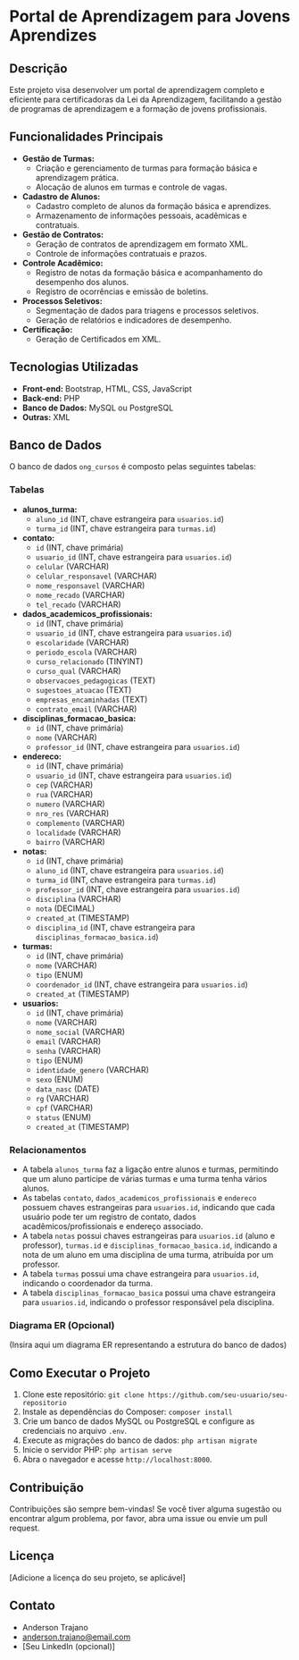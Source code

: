 # Portal de Aprendizagem para Jovens Aprendizes

## Descrição

Este projeto visa desenvolver um portal de aprendizagem completo e eficiente para certificadoras da Lei da Aprendizagem, facilitando a gestão de programas de aprendizagem e a formação de jovens profissionais.

## Funcionalidades Principais

* **Gestão de Turmas:**
    * Criação e gerenciamento de turmas para formação básica e aprendizagem prática.
    * Alocação de alunos em turmas e controle de vagas.
* **Cadastro de Alunos:**
    * Cadastro completo de alunos da formação básica e aprendizes.
    * Armazenamento de informações pessoais, acadêmicas e contratuais.
* **Gestão de Contratos:**
    * Geração de contratos de aprendizagem em formato XML.
    * Controle de informações contratuais e prazos.
* **Controle Acadêmico:**
    * Registro de notas da formação básica e acompanhamento do desempenho dos alunos.
    * Registro de ocorrências e emissão de boletins.
* **Processos Seletivos:**
    * Segmentação de dados para triagens e processos seletivos.
    * Geração de relatórios e indicadores de desempenho.
* **Certificação:**
    * Geração de Certificados em XML.

## Tecnologias Utilizadas

* **Front-end:** Bootstrap, HTML, CSS, JavaScript
* **Back-end:** PHP
* **Banco de Dados:** MySQL ou PostgreSQL
* **Outras:** XML

## Banco de Dados

O banco de dados `ong_cursos` é composto pelas seguintes tabelas:

### Tabelas

* **alunos\_turma:**
    * `aluno_id` (INT, chave estrangeira para `usuarios.id`)
    * `turma_id` (INT, chave estrangeira para `turmas.id`)
* **contato:**
    * `id` (INT, chave primária)
    * `usuario_id` (INT, chave estrangeira para `usuarios.id`)
    * `celular` (VARCHAR)
    * `celular_responsavel` (VARCHAR)
    * `nome_responsavel` (VARCHAR)
    * `nome_recado` (VARCHAR)
    * `tel_recado` (VARCHAR)
* **dados\_academicos\_profissionais:**
    * `id` (INT, chave primária)
    * `usuario_id` (INT, chave estrangeira para `usuarios.id`)
    * `escolaridade` (VARCHAR)
    * `periodo_escola` (VARCHAR)
    * `curso_relacionado` (TINYINT)
    * `curso_qual` (VARCHAR)
    * `observacoes_pedagogicas` (TEXT)
    * `sugestoes_atuacao` (TEXT)
    * `empresas_encaminhadas` (TEXT)
    * `contrato_email` (VARCHAR)
* **disciplinas\_formacao\_basica:**
    * `id` (INT, chave primária)
    * `nome` (VARCHAR)
    * `professor_id` (INT, chave estrangeira para `usuarios.id`)
* **endereco:**
    * `id` (INT, chave primária)
    * `usuario_id` (INT, chave estrangeira para `usuarios.id`)
    * `cep` (VARCHAR)
    * `rua` (VARCHAR)
    * `numero` (VARCHAR)
    * `nro_res` (VARCHAR)
    * `complemento` (VARCHAR)
    * `localidade` (VARCHAR)
    * `bairro` (VARCHAR)
* **notas:**
    * `id` (INT, chave primária)
    * `aluno_id` (INT, chave estrangeira para `usuarios.id`)
    * `turma_id` (INT, chave estrangeira para `turmas.id`)
    * `professor_id` (INT, chave estrangeira para `usuarios.id`)
    * `disciplina` (VARCHAR)
    * `nota` (DECIMAL)
    * `created_at` (TIMESTAMP)
    * `disciplina_id` (INT, chave estrangeira para `disciplinas_formacao_basica.id`)
* **turmas:**
    * `id` (INT, chave primária)
    * `nome` (VARCHAR)
    * `tipo` (ENUM)
    * `coordenador_id` (INT, chave estrangeira para `usuarios.id`)
    * `created_at` (TIMESTAMP)
* **usuarios:**
    * `id` (INT, chave primária)
    * `nome` (VARCHAR)
    * `nome_social` (VARCHAR)
    * `email` (VARCHAR)
    * `senha` (VARCHAR)
    * `tipo` (ENUM)
    * `identidade_genero` (VARCHAR)
    * `sexo` (ENUM)
    * `data_nasc` (DATE)
    * `rg` (VARCHAR)
    * `cpf` (VARCHAR)
    * `status` (ENUM)
    * `created_at` (TIMESTAMP)

### Relacionamentos

* A tabela `alunos_turma` faz a ligação entre alunos e turmas, permitindo que um aluno participe de várias turmas e uma turma tenha vários alunos.
* As tabelas `contato`, `dados_academicos_profissionais` e `endereco` possuem chaves estrangeiras para `usuarios.id`, indicando que cada usuário pode ter um registro de contato, dados acadêmicos/profissionais e endereço associado.
* A tabela `notas` possui chaves estrangeiras para `usuarios.id` (aluno e professor), `turmas.id` e `disciplinas_formacao_basica.id`, indicando a nota de um aluno em uma disciplina de uma turma, atribuída por um professor.
* A tabela `turmas` possui uma chave estrangeira para `usuarios.id`, indicando o coordenador da turma.
* A tabela `disciplinas_formacao_basica` possui uma chave estrangeira para `usuarios.id`, indicando o professor responsável pela disciplina.

### Diagrama ER (Opcional)

(Insira aqui um diagrama ER representando a estrutura do banco de dados)

## Como Executar o Projeto

1.  Clone este repositório: `git clone https://github.com/seu-usuario/seu-repositorio`
2.  Instale as dependências do Composer: `composer install`
3.  Crie um banco de dados MySQL ou PostgreSQL e configure as credenciais no arquivo `.env`.
4.  Execute as migrações do banco de dados: `php artisan migrate`
5.  Inicie o servidor PHP: `php artisan serve`
6.  Abra o navegador e acesse `http://localhost:8000`.

## Contribuição

Contribuições são sempre bem-vindas! Se você tiver alguma sugestão ou encontrar algum problema, por favor, abra uma issue ou envie um pull request.

## Licença

[Adicione a licença do seu projeto, se aplicável]

## Contato

* Anderson Trajano
* [anderson.trajano@email.com](mailto:anderson.trajano@email.com)
* [Seu LinkedIn (opcional)]
